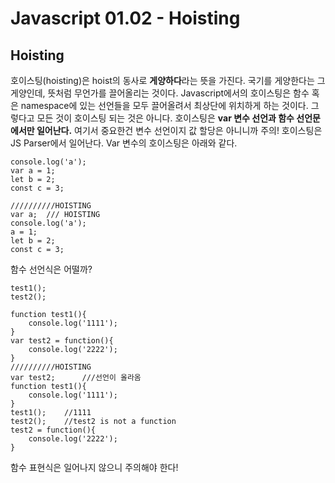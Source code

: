 # Javascript 01.02 - Hoisting
## Hoisting
호이스팅(hoisting)은 hoist의 동사로 **게양하다**라는 뜻을 가진다. 국기를 게양한다는 그 게양인데, 뜻처럼 무언가를 끌어올리는 것이다. Javascript에서의 호이스팅은 함수 혹은 namespace에 있는 선언들을 모두 끌어올려서 최상단에 위치하게 하는 것이다. 
그렇다고 모든 것이 호이스팅 되는 것은 아니다. 호이스팅은 **var 변수 선언과 함수 선언문에서만 일어난다.** 여기서 중요한건 변수 선언이지 값 할당은 아니니까 주의!
호이스팅은 JS Parser에서 일어난다. Var 변수의 호이스팅은 아래와 같다.
```
console.log('a');
var a = 1;
let b = 2;
const c = 3;

//////////HOISTING
var a;	/// HOISTING
console.log('a');
a = 1;
let b = 2;
const c = 3;
```

함수 선언식은 어떨까?
```
test1();
test2();

function test1(){
	console.log('1111');
}
var test2 = function(){
	console.log('2222');
}
//////////HOISTING
var test2;		///선언이 올라옴
function test1(){
	console.log('1111');
}
test1();	//1111
test2();	//test2 is not a function
test2 = function(){
	console.log('2222');
}
```
함수 표현식은 일어나지 않으니 주의해야 한다!